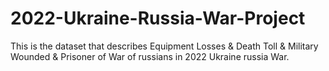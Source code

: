 # 2022-Ukraine-Russia-War-Project
This is the dataset that describes Equipment Losses & Death Toll & Military Wounded & Prisoner of War of russians in 2022 Ukraine russia War.
